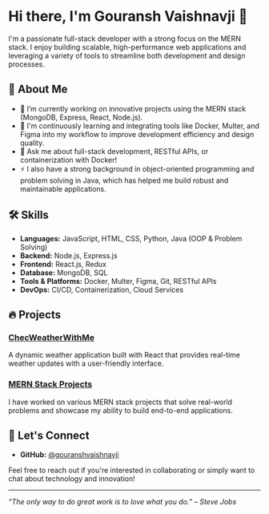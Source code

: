 # Hi there, I'm Gouransh Vaishnavji 👋

I'm a passionate full-stack developer with a strong focus on the MERN stack. I enjoy building scalable, high-performance web applications and leveraging a variety of tools to streamline both development and design processes.

## 🚀 About Me

- 🔭 I’m currently working on innovative projects using the MERN stack (MongoDB, Express, React, Node.js).
- 🌱 I'm continuously learning and integrating tools like Docker, Multer, and Figma into my workflow to improve development efficiency and design quality.
- 💬 Ask me about full-stack development, RESTful APIs, or containerization with Docker!
- ⚡ I also have a strong background in object-oriented programming and problem solving in Java, which has helped me build robust and maintainable applications.

## 🛠️ Skills

- **Languages:** JavaScript, HTML, CSS, Python, Java (OOP & Problem Solving)
- **Backend:** Node.js, Express.js
- **Frontend:** React.js, Redux
- **Database:** MongoDB, SQL
- **Tools & Platforms:** Docker, Multer, Figma, Git, RESTful APIs
- **DevOps:** CI/CD, Containerization, Cloud Services

## 🔥 Projects

### [ChecWeatherWithMe](https://checweatherwithme.netlify.app/)
A dynamic weather application built with React that provides real-time weather updates with a user-friendly interface.

### [MERN Stack Projects](#)
I have worked on various MERN stack projects that solve real-world problems and showcase my ability to build end-to-end applications.

## 🤝 Let's Connect

- **GitHub:** [@gouranshvaishnavji](https://github.com/gouranshvaishnavji)


Feel free to reach out if you're interested in collaborating or simply want to chat about technology and innovation!

---

*“The only way to do great work is to love what you do.” – Steve Jobs*




